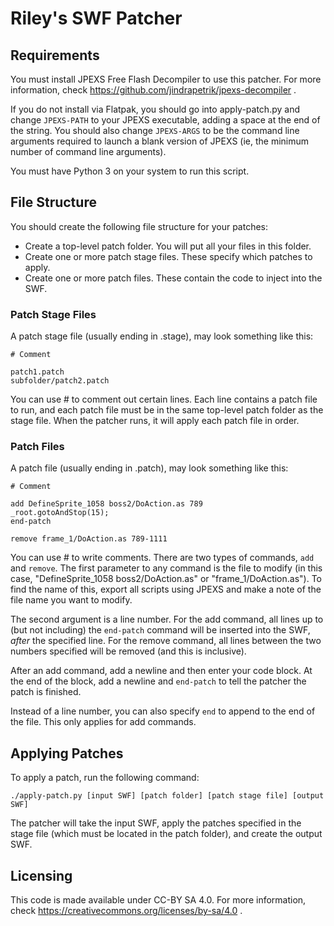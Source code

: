 # Riley's SWF Patcher

## Requirements

You must install JPEXS Free Flash Decompiler to use this patcher. For more information, check https://github.com/jindrapetrik/jpexs-decompiler .

If you do not install via Flatpak, you should go into apply-patch.py and change `JPEXS-PATH` to your JPEXS executable, adding a space at the end of the string. You should also change `JPEXS-ARGS` to be the command line arguments required to launch a blank version of JPEXS (ie, the minimum number of command line arguments).

You must have Python 3 on your system to run this script.

## File Structure

You should create the following file structure for your patches:

- Create a top-level patch folder. You will put all your files in this folder.
- Create one or more patch stage files. These specify which patches to apply.
- Create one or more patch files. These contain the code to inject into the SWF.

### Patch Stage Files

A patch stage file (usually ending in .stage), may look something like this:

```
# Comment

patch1.patch
subfolder/patch2.patch
```

You can use \# to comment out certain lines. Each line contains a patch file to run, and each patch file must be in the same top-level patch folder as the stage file. When the patcher runs, it will apply each patch file in order.

### Patch Files

A patch file (usually ending in .patch), may look something like this:

```
# Comment

add DefineSprite_1058 boss2/DoAction.as 789
_root.gotoAndStop(15);
end-patch

remove frame_1/DoAction.as 789-1111
```

You can use \# to write comments. There are two types of commands, `add` and `remove`. The first parameter to any command is the file to modify (in this case, "DefineSprite_1058 boss2/DoAction.as" or "frame_1/DoAction.as"). To find the name of this, export all scripts using JPEXS and make a note of the file name you want to modify.

The second argument is a line number. For the add command, all lines up to (but not including) the `end-patch` command will be inserted into the SWF, *after* the specified line. For the remove command, all lines between the two numbers specified will be removed (and this is inclusive).

After an add command, add a newline and then enter your code block. At the end of the block, add a newline and `end-patch` to tell the patcher the patch is finished.

Instead of a line number, you can also specify `end` to append to the end of the file. This only applies for add commands.

## Applying Patches

To apply a patch, run the following command:

`./apply-patch.py [input SWF] [patch folder] [patch stage file] [output SWF]`

The patcher will take the input SWF, apply the patches specified in the stage file (which must be located in the patch folder), and create the output SWF.

## Licensing

This code is made available under CC-BY SA 4.0. For more information, check https://creativecommons.org/licenses/by-sa/4.0 .
